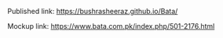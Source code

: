 Published link: https://bushrasheeraz.github.io/Bata/

Mockup link:  https://www.bata.com.pk/index.php/501-2176.html
